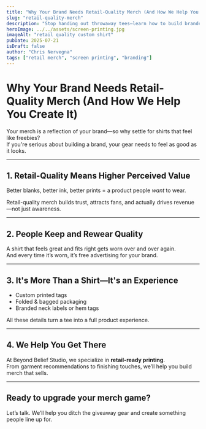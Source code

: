 ```yaml
---
title: "Why Your Brand Needs Retail-Quality Merch (And How We Help You Create It)"
slug: "retail-quality-merch"
description: "Stop handing out throwaway tees—learn how to build branded merch that actually sells and elevates your business."
heroImage: ../../assets/screen-printing.jpg
imageAlt: "retail quality custom shirt"
pubDate: 2025-07-21
isDraft: false
author: "Chris Nervegna"
tags: ["retail merch", "screen printing", "branding"]
---
```


# Why Your Brand Needs Retail-Quality Merch (And How We Help You Create It)

Your merch is a reflection of your brand—so why settle for shirts that feel like freebies?  
If you're serious about building a brand, your gear needs to feel as good as it looks.

---

## 1. Retail-Quality Means Higher Perceived Value

Better blanks, better ink, better prints = a product people _want_ to wear.

Retail-quality merch builds trust, attracts fans, and actually drives revenue—not just awareness.

---

## 2. People Keep and Rewear Quality

A shirt that feels great and fits right gets worn over and over again.  
And every time it’s worn, it’s free advertising for your brand.

---

## 3. It's More Than a Shirt—It's an Experience

- Custom printed tags
- Folded & bagged packaging
- Branded neck labels or hem tags

All these details turn a tee into a full product experience.

---

## 4. We Help You Get There

At Beyond Belief Studio, we specialize in **retail-ready printing**.  
From garment recommendations to finishing touches, we’ll help you build merch that sells.

---

## Ready to upgrade your merch game?

Let’s talk. We’ll help you ditch the giveaway gear and create something people line up for.
